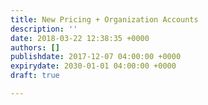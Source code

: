 ```yaml
---
title: New Pricing + Organization Accounts
description: ''
date: 2018-03-22 12:38:35 +0000
authors: []
publishdate: 2017-12-07 04:00:00 +0000
expirydate: 2030-01-01 04:00:00 +0000
draft: true

---
```

